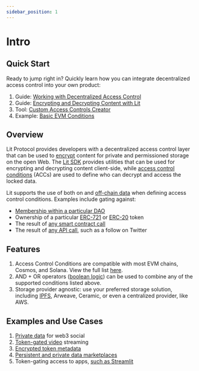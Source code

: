 ```yaml
---
sidebar_position: 1
---
```


# Intro

## Quick Start

Ready to jump right in? Quickly learn how you can integrate decentralized access control into your own product:

1. Guide: [Working with Decentralized Access Control](https://spark.litprotocol.com/working-with-decentralized-access-control/)
2. Guide: [Encrypting and Decrypting Content with Lit](../sdk/explanation/encryption)
3. Tool: [Custom Access Controls Creator](https://custom-access-control-conditions.lit.repl.co/) 
4. Example: [Basic EVM Conditions](../access-control/evm/basic-examples)

## Overview

Lit Protocol provides developers with a decentralized access control layer that can be used to [encrypt](../resources/glossary#encryption) content for private and permissioned storage on the open Web. The [Lit SDK](https://github.com/LIT-Protocol/js-sdk) provides utilities that can be used for encrypting and decrypting content client-side, while [access control conditions](../access-control/condition-types/unified-access-control-conditions) (ACCs) are used to define who can decrypt and access the locked data. 

Lit supports the use of both on and [off-chain data](../access-control/condition-types/lit-action-conditions) when defining access control conditions. Examples include gating against:

- [Membership within a particular DAO](../access-control/evm/basic-examples#must-be-a-member-of-a-dao-molochdaov21-also-supports-daohaus)
- Ownership of a particular [ERC-721](../access-control/evm/basic-examples#must-posess-any-token-in-an-erc721-collection-nft-collection) or [ERC-20](../access-control/evm/basic-examples#must-posess-at-least-one-erc20-token) token
- The result of [any smart contract call](../access-control/evm/custom-contract-calls)
- The result of [any API call](../access-control/condition-types/lit-action-conditions), such as a follow on Twitter

## Features

1. Access Control Conditions are compatible with most EVM chains, Cosmos, and Solana. View the full list [here](../resources/supported-chains).
2. AND + OR operators ([boolean logic](../access-control/condition-types/boolean-logic)) can be used to combine any of the supported conditions listed above.
3. Storage provider agnostic: use your preferred storage solution, including [IPFS](https://spark.litprotocol.com/encrypttoipfs/), Arweave, Ceramic, or even a centralized provider, like AWS.

## Examples and Use Cases

1. [Private data](https://docs.lens.xyz/docs/gated) for web3 social
2. [Token-gated video](https://github.com/suhailkakar/livepeer-token-gated-vod) streaming
3. [Encrypted token metadata](https://spark.litprotocol.com/semantic/)
4. [Persistent and private data marketplaces](https://blog.streamr.network/streamr-integrates-lit-protocol/)
5. Token-gating access to apps, [such as Streamlit](https://github.com/AlgoveraAI/streamlit-metamask/tree/main#lit-protocol-components)